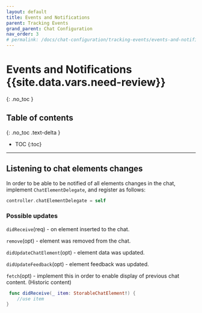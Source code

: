 ```yaml
---
layout: default
title: Events and Notifications
parent: Tracking Events
grand_parent: Chat Configuration
nav_order: 3
# permalink: /docs/chat-configuration/tracking-events/events-and-notifications
---
```


# Events and Notifications {{site.data.vars.need-review}}
{: .no_toc }

## Table of contents
{: .no_toc .text-delta }

- TOC
{:toc}

---

## Listening to chat elements changes

In order to be able to be notified of all elements changes in the chat, implement `ChatElementDelegate`, and register as follows:

```swift
controller.chatElementDelegate = self
```

### Possible updates 

`didReceive`(req) - on element inserted to the chat.   

`remove`(opt) - element was removed from the chat.   

`didUpdateChatElement`(opt) - element data was updated.

`didUpdateFeedback`(opt) - element feedback was updated.

`fetch`(opt) - implement this in order to enable display of previous chat content. (Historic content)

```swift
 func didReceive(_ item: StorableChatElement!) {
    //use item     
}
```